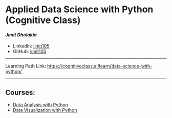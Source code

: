 # Applied Data Science with Python (Cognitive Class)

#### *Jimit Dholakia*

* LinkedIn: [jimit105](https://in.linkedin.com/in/jimit105 "LinkedIn Profile")
* GitHub: [jimit105](https://github.com/jimit105 "GitHub Profile")

---

Learning Path Link: https://cognitiveclass.ai/learn/data-science-with-python/

---

## Courses:
* [Data Analysis with Python](/Data%20Analysis%20with%20Python)
* [Data Visualization with Python](/Data%20Visualization%20with%20Python)
